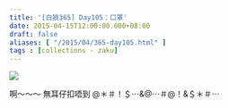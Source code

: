 ```yaml
---
title: '[白狼365] Day105：口罩'
date: 2015-04-15T12:00:00.000+08:00
draft: false
aliases: [ "/2015/04/365-day105.html" ]
tags : [collections - zaku]
---
```


![](/images/zaku105.jpg)

啊～～～ 無耳仔扣唔到 @＊＃！＄⋯&@⋯＃@！&＄＊＃⋯
